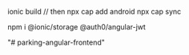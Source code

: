 

ionic build
// then
npx cap add android
npx cap sync


<!--  -->
npm i @ionic/storage @auth0/angular-jwt

"# parking-angular-frontend" 
